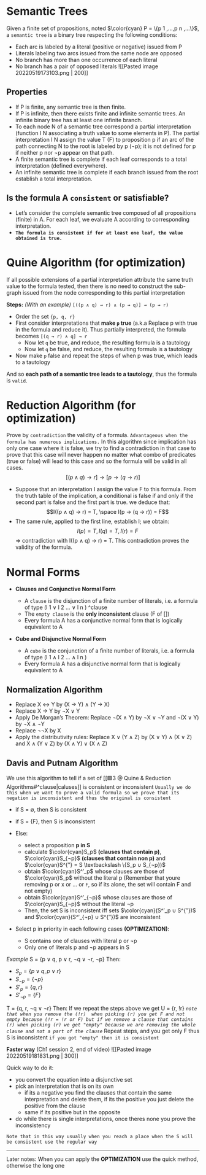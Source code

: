 # Semantic Trees
Given a finite set of propositions, noted $\color{cyan} P = \{p 1 ,...,p n ,...\}$, a `semantic tree` is a binary tree
respecting the following conditions:
- Each arc is labeled by a literal (positive or negative) issued from P
- Literals labeling two arcs issued from the same node are opposed
- No branch has more than one occurrence of each literal
- No branch has a pair of opposed literals
  ![[Pasted image 20220519173103.png | 200]]

## Properties
- If P is finite, any semantic tree is then finite.
- If P is infinite, then there exists finite and infinite semantic trees. An infinite binary tree has at least one infinite branch.
- To each node N of a semantic tree correspond a partial interpretation (function I N associating a truth value to some elements in P). The partial interpretation I N assign the value T (F) to proposition p if an arc of the path connecting N to the root is labeled by p (¬p); it is not defined for p if neither p nor ¬p appear on that path.
- A finite semantic tree is complete if each leaf corresponds to a total interpretation (defined everywhere).
- An infinite semantic tree is complete if each branch issued from the root establish a total interpretation.

## Is the formula A `consistent` or satisfiable?
- Let’s consider the complete semantic tree composed of all propositions (finite) in A. For each leaf, we evaluate A according to corresponding interpretation.
- **`The formula is consistent if for at least one leaf, the value obtained is true.`**

# Quine Algorithm (for optimization)
If all possible extensions of a partial interpretation attribute the same truth value to the formula tested, then there is no need to construct the sub-graph issued from the node corresponding to this partial interpretation

**Steps:** _(With an example)_
`[((p ∧ q) → r) ∧ (p → q)] → (p → r)`
- Order the set `{p, q, r}`
- First consider interpretations that **make `p` true** (a.k.a Replace p with true in the formula and reduce it). Thus partially interpreted, the formula becomes 
	`[(q → r) ∧ q] → r`
	- Now let `q` be true, and reduce, the resulting formula is a tautology
	- Now let `q` be false, and reduce, the resulting formula is a tautology
- Now make `p` false and repeat the steps of when p was true, which leads to a tautology

And so **each path of a semantic tree leads to a tautology**, thus the formula is `valid`.

# Reduction Algorithm (for optimization)
Prove by `contradiction` the validity of a formula.
`Advantageous when the formula has numerous implications.`
In this algorithm since implication has only one case where it is false, we try to find a contradiction in that case to prove that this case will never happen no matter what combo of predicates (true or false) will lead to this case and so the formula will be valid in all cases.
$$[(p ∧ q) → r] → [p → (q → r)]$$
- Suppose that an interpretation I assign the value F to this formula. From the truth table of the implication, a
conditional is false if and only if the second part is false and the first part is true. we deduce that:
$$I((p ∧ q) → r) = T, \space I(p → (q → r)) = F$$
- The same rule, applied to the first line, establish I; we obtain:
$$I(p) = T, I(q) = T, I(r) = F$$
⇒ contradiction with I((p ∧ q) → r) = T. This contradiction proves the validity of the formula.



# Normal Forms
- **Clauses and Conjunctive Normal Form**
	- A `clause` is the disjunction of a finite number of literals, i.e. a formula of type (l 1 ∨ l 2 ... ∨ l n ) ^clause
	- The `empty clause` is the **only inconsistent** clause (F of [])
	- Every formula A has a conjunctive normal form that is logically equivalent to A

- **Cube and Disjunctive Normal Form**
	- A `cube` is the conjunction of a finite number of literals, i.e. a formula of type (l 1 ∧ l 2 ... ∧ l n )
	- Every formula A has a disjunctive normal form that is logically equivalent to A

## Normalization Algorithm
- Replace X ↔ Y by (X → Y) ∧ (Y → X)
- Replace X → Y by ¬X ∨ Y
- Apply De Morgan’s Theorem: Replace
¬(X ∧ Y) by ¬X ∨ ¬Y and
¬(X ∨ Y) by ¬X ∧ ¬Y
- Replace ¬¬X by X
- Apply the distributivity rules: Replace
X ∨ (Y ∧ Z) by (X ∨ Y) ∧ (X ∨ Z) and
X ∧ (Y ∨ Z) by (X ∧ Y) ∨ (X ∧ Z)

## Davis and Putnam Algorithm
We use this algorithm to tell if a set of [[🟩3 @ Quine & Reduction Algorithms#^clause|caluses]] is consistent or inconsistent
`Usually we do this when we want to prove a valid formula so we prove that its negation is inconsistent and thus the original is consistent`
- if S = ∅, then S is consistent
- if S = {F}, then S is inconsistent
- Else:
	- select a proposition **p in S**
	- calculate $\color{cyan}S_p$ **(clauses that contain p)**, $\color{cyan}S_{¬p}$ **(clauses that contain non p)** and $\color{cyan}S^{′′} = S \textbackslash \{S_p ∪ S_{¬p})$
	- obtain $\color{cyan}S^′_p$ whose clauses are those of $\color{cyan}S_p$ without the literal p (Remember that youre removing p or x or ... or `F`, so if its alone, the set will contain F and not empty)
	- obtain $\color{cyan}S^′_{¬p}$ whose clauses are those of $\color{cyan}S_{¬p}$ without the literal ¬p
	- Then, the set S is inconsistent iff sets $\color{cyan}(S^′_p ∪ S^{′′})$ and $\color{cyan}(S^′_{¬p} ∪ S^{′′})$ are inconsistent

- Select p in priority in each following cases **(OPTIMIZATION)**:
	- S contains one of clauses with literal p or ¬p
	- Only one of literals p and ¬p appears in S

*Example*
S = {p ∨ q, p ∨ r, ¬q ∨ ¬r, ¬p}
Then:
- $S_p = \{p ∨ q, p ∨ r\}$
- $S_{¬p} = \{¬p\}$ 
- $S'_p = \{ q , r \}$
- $S'_{¬p} = \{F\}$

T = {q, r, ¬q ∨ ¬r}
Then:
If we repeat the steps above we get
U = {r, !r} *`note that when you remove the (!r)  when picking (r) you get F and not empty because (!r = !r or F) but if we remove a clause that contains (r) when picking (r) we get "empty" because we are removing the whole clause and not a part of the clause`*
Repeat steps, and you get only F thus S is inconsistent `if you got "empty" then it is consistent`

**Faster way** (Ch1 session 2, end of video)
![[Pasted image 20220519181831.png | 300]]


Quick way to do it:
- you convert the equation into a disjunctive set
- pick an interpretation that is on its own
	- if its a negative you find the clauses that contain the same interpretation and delete them, if its the positive you just delete the positive from the clause
	- same if its positive but in the opposite
- do while there is single interpretations, once theres none you prove the inconsistency

`Note that in this way usually when you reach a place when the S will be consistent use the regular way`

--- 
Later notes:
When you can apply the **OPTIMIZATION** use the quick method, otherwise the long one